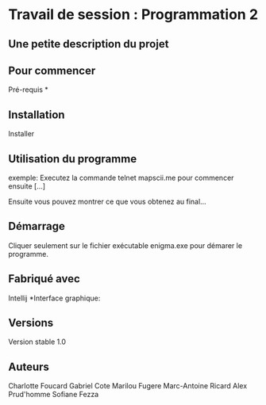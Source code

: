 # Travail de session : Programmation 2
## Une petite description du projet
  

## Pour commencer
  Pré-requis
     * 
   
## Installation
  Installer 

## Utilisation du programme

  exemple: Executez la commande telnet mapscii.me pour commencer ensuite [...]

  Ensuite vous pouvez montrer ce que vous obtenez au final...

## Démarrage
  
  Cliquer seulement sur le fichier exécutable enigma.exe pour démarer le programme.

## Fabriqué avec
   Intellij
   *Interface graphique: 

## Versions
  Version stable 1.0 

## Auteurs
   Charlotte Foucard
   Gabriel Cote
   Marilou Fugere
   Marc-Antoine Ricard
   Alex Prud'homme
   Sofiane Fezza
   

